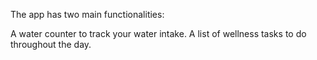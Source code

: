 The app has two main functionalities:

A water counter to track your water intake.
A list of wellness tasks to do throughout the day.
